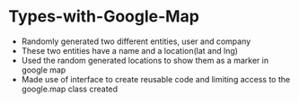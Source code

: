 # Types-with-Google-Map

- Randomly generated two different entities, user and company
- These two entities have a name and a location(lat and lng)
- Used the random generated locations to show them as a marker in google map
- Made use of interface to create reusable code and limiting access to the google.map class created
